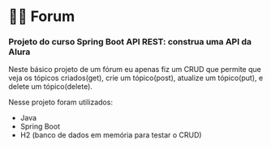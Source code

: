 # 👩‍💻 Forum
### Projeto do curso Spring Boot API REST: construa uma API da Alura

Neste básico projeto de um fórum eu apenas fiz um CRUD que permite que veja os tópicos criados(get), crie um tópico(post), atualize um tópico(put), e delete um tópico(delete).

Nesse projeto foram utilizados:
 - Java 
 - Spring Boot 
 - H2 (banco de dados em memória para testar o CRUD)



